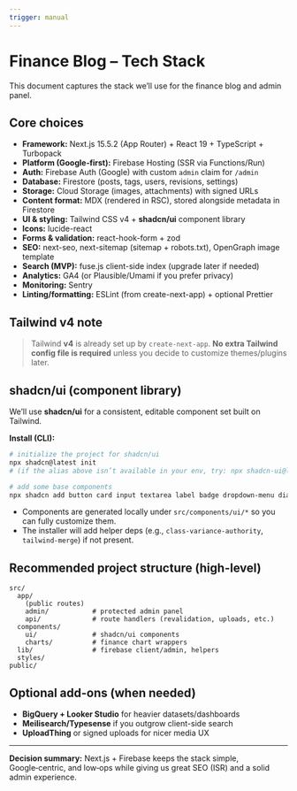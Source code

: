 ```yaml
---
trigger: manual
---
```


# Finance Blog – Tech Stack

This document captures the stack we’ll use for the finance blog and admin panel.

## Core choices
- **Framework:** Next.js 15.5.2 (App Router) + React 19 + TypeScript + Turbopack
- **Platform (Google‑first):** Firebase Hosting (SSR via Functions/Run)
- **Auth:** Firebase Auth (Google) with custom `admin` claim for `/admin`
- **Database:** Firestore (posts, tags, users, revisions, settings)
- **Storage:** Cloud Storage (images, attachments) with signed URLs
- **Content format:** MDX (rendered in RSC), stored alongside metadata in Firestore
- **UI & styling:** Tailwind CSS v4 + **shadcn/ui** component library
- **Icons:** lucide-react
- **Forms & validation:** react-hook-form + zod
- **SEO:** next-seo, next-sitemap (sitemap + robots.txt), OpenGraph image template
- **Search (MVP):** fuse.js client-side index (upgrade later if needed)
- **Analytics:** GA4 (or Plausible/Umami if you prefer privacy)
- **Monitoring:** Sentry
- **Linting/formatting:** ESLint (from create-next-app) + optional Prettier

## Tailwind v4 note
> Tailwind **v4** is already set up by `create-next-app`. **No extra Tailwind config file is required** unless you decide to customize themes/plugins later.

## shadcn/ui (component library)
We’ll use **shadcn/ui** for a consistent, editable component set built on Tailwind.

**Install (CLI):**
```bash
# initialize the project for shadcn/ui
npx shadcn@latest init
# (if the alias above isn’t available in your env, try: npx shadcn-ui@latest init)

# add some base components
npx shadcn add button card input textarea label badge dropdown-menu dialog toast
```

- Components are generated locally under `src/components/ui/*` so you can fully customize them.
- The installer will add helper deps (e.g., `class-variance-authority`, `tailwind-merge`) if not present.

## Recommended project structure (high-level)
```
src/
  app/
    (public routes)
    admin/           # protected admin panel
    api/             # route handlers (revalidation, uploads, etc.)
  components/
    ui/              # shadcn/ui components
    charts/          # finance chart wrappers
  lib/               # firebase client/admin, helpers
  styles/
public/
```

## Optional add-ons (when needed)
- **BigQuery + Looker Studio** for heavier datasets/dashboards
- **Meilisearch/Typesense** if you outgrow client-side search
- **UploadThing** or signed uploads for nicer media UX

---

**Decision summary:** Next.js + Firebase keeps the stack simple, Google‑centric, and low‑ops while giving us great SEO (ISR) and a solid admin experience.
